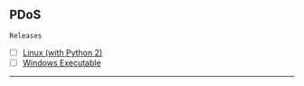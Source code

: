 ## PDoS
`Releases`

- [ ] [Linux (with Python 2)](https://github.com/LockT19/PDoS/releases/download/linux/PDoS_Linux.py)
- [ ] [Windows Executable](https://github.com/LockT19/PDoS/releases/download/linux/PDoS_Windows.exe)

---

